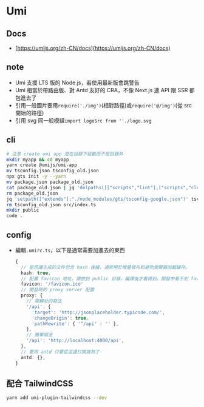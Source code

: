 # Umi

## Docs

- [https://umijs.org/zh-CN/docs](https://umijs.org/zh-CN/docs)

## note

- Umi 支援 LTS 版的 Node.js，若使用最新版會跳警告
- Umi 相當於帶路由版、對 Antd 友好的 CRA，不像 Next.js 連 API 跟 SSR 都包進去了
- 引用一般圖片要用`require('./img')`(相對路徑)或`require('@/img')`(從 src 開始的路徑)
- 引用 svg 同一般模組`import logoSrc from ''./logo.svg`

## cli

```sh
# 注意 create umi app 是在目錄下發動而不是目錄外
mkdir myapp && cd myapp
yarn create @umijs/umi-app
mv tsconfig.json tsconfig_old.json
npx gts init -y --yarn
mv package.json package_old.json
cat package_old.json | jq 'delpaths([["scripts","lint"],["scripts","clean"],["scripts","complie"],["scripts","fix"],["scripts","prepare"],["scripts","pretest"],["scripts","posttest"]])' | jq 'setpath(["scripts","dev"];"umi dev")' > package.json
rm package_old.json
jq 'setpath(["extends"];"./node_modules/gts/tsconfig-google.json")' tsconfig_old.json > tsconfig.json
rm tsconfig_old.json src/index.ts
mkdir public
code .
```

## config

- 編輯`.umirc.ts`，以下是通常需要加進去的東西

  ```ts
  {
    // 是否讓生成的文件包含 hash 後綴，通常用於增量發布和避免瀏覽器加載緩存。
    hash: true,
    // 配置 favicon 地址，請放到 public 目錄，編譯後才看得到，開發中看不到 favicon
    favicon: '/favicon.ico'
    // 開發時的 proxy server 配置
    proxy: {
      // 需轉址的寫法
      '/api': {
        'target': 'http://jsonplaceholder.typicode.com/',
        'changeOrigin': true,
        'pathRewrite': { '^/api' : '' },
      },
      // 簡單寫法
      '/api': 'http://localhost:4000/api',
    },
    // 要用 antd 只要從這邊打開就夠了
    antd: {},
  }
  ```

## 配合 TailwindCSS

```sh
yarn add umi-plugin-tailwindcss --dev
```
